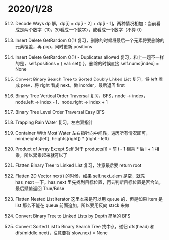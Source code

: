 # 2020/1/28

512. Decode Ways
dp 解，dp[i] = dp[i - 2] + dp[i - 1]，两种情况相加：当前看成是两个数字（10，20看成一个数字），或看成一个数字（不算 0）

657. Insert Delete GetRandom O(1)
复习，删除的时候将最后一个元素将要删除的元素覆盖，再 pop，同时更新 positions

954. Insert Delete GetRandom O(1) - Duplicates allowed
复习，和上一题不一样的是，self.positions = { val: set() }，删除的时候直接 self.nums[index] = None

1534. Convert Binary Search Tree to Sorted Doubly Linked List
复习，将 left 看成 prev，将 right 看成 next。做 inorder，最后返回 first

651. Binary Tree Vertical Order Traversal
复习，BFS，node -> index，node.left -> index - 1，node.right -> index + 1

69. Binary Tree Level Order Traversal
Easy BFS

363. Trapping Rain Water
复习，左右双指针

383. Container With Most Water
左右指针向中间靠，遍历所有情况即可，min(heights[left], heights[right]) * (right - left)

1310. Product of Array Except Self
对于 products[i] = 前 i - 1 相乘 * 后 i + 1 相乘，所以累乘起来就可以了

453. Flatten Binary Tree to Linked List
复习，注意最后要 return root

601. Flatten 2D Vector
next() 的时候，如果 self.next_elem 是空，就先 has_next 一下。has_next 里先找到目标位置，再去判断目标位置是否合法，最后赋值返回 True/False

528. Flatten Nested List Iterator
这里本来是可以用 queue 的，但是如果 item 是 list 那么不能在 queue 前面追加，所以要用反向 stack 来做

242. Convert Binary Tree to Linked Lists by Depth
简单的 BFS

106. Convert Sorted List to Binary Search Tree
找中点，递归 dfs(head) 和 dfs(middle.next)，注意要将 slow.next = None